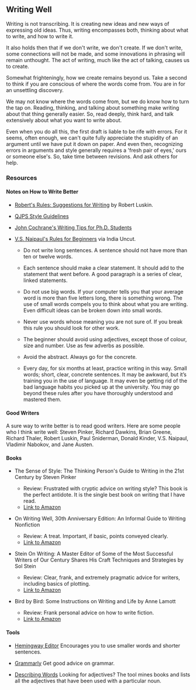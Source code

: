 ## Writing Well

Writing is not transcribing. It is creating new ideas and new ways of expressing old ideas. Thus, writing encompasses both, thinking about what to write, and how to write it.

It also holds then that if we don't write, we don't create. If we don't write, some connections will not be made, and some innovations in phrasing will remain unthought. The act of writing, much like the act of talking, causes us to create.

Somewhat frighteningly, how we create remains beyond us. Take a second to think if you are conscious of where the words come from. You are in for an unsettling discovery.

We may not know where the words come from, but we do know how to turn the tap on. Reading, thinking, and talking about something make writing about that thing generally easier. So, read deeply, think hard, and talk extensively about what you want to write about.

Even when you do all this, the first draft is liable to be rife with errors. For it seems, often enough, we can't quite fully appreciate the stupidity of an argument until we have put it down on paper. And even then, recognizing errors in arguments and style generally requires a 'fresh pair of eyes,' ours or someone else's. So, take time between revisions. And ask others for help.

### Resources

#### Notes on How to Write Better

* [Robert's Rules: Suggestions for Writing](lit/Roberts-Rules-January-2013.pdf) by Robert Luskin.</li>

* [QJPS Style Guidelines](lit/QJPS-Style-Guidelines.pdf)</a></li>

* [John Cochrane's Writing Tips for Ph.D. Students](lit/phd_paper_writing.pdf)

* [V.S. Naipaul's Rules for Beginners](http://www.indiauncut.com/iublog/article/vs-naipauls-advice-to-writers-rules-for-beginners/) via India Uncut.

    * Do not write long sentences. A sentence should not have more than ten or twelve words.
    
    * Each sentence should make a clear statement. It should add to the statement that went before. A good paragraph is a series of clear, linked statements.
 
    *  Do not use big words. If your computer tells you that your average word is more than five letters long, there is something wrong. The use of small words compels you to think about what you are writing. Even difficult ideas can be broken down into small words.
      
    *  Never use words whose meaning you are not sure of. If you break this rule you should look for other work.
      
    *  The beginner should avoid using adjectives, except those of colour, size and number. Use as few adverbs as possible.
      
    *  Avoid the abstract. Always go for the concrete.
    
    *  Every day, for six months at least, practice writing in this way. Small words; short, clear, concrete sentences. It may be awkward, but it’s training you in the use of language. It may even be getting rid of the bad language habits you picked up at the university. You may go beyond these rules after you have thoroughly understood and mastered them.</li>

#### Good Writers

A sure way to write better is to read good writers. Here are some people who I think write well: Steven Pinker, Richard Dawkins, Brian Greene, Richard Thaler, Robert Luskin, Paul Sniderman, Donald Kinder, V.S. Naipaul, Vladimir Nabokov, and Jane Austen.

#### Books

* The Sense of Style: The Thinking Person's Guide to Writing in the 21st Century by Steven Pinker  
  - Review: Frustrated with cryptic advice on writing style? This book is the perfect antidote. It is the single best book on writing that I have read.
  - [Link to Amazon](https://smile.amazon.com/Sense-Style-Thinking-Persons-Writing/dp/0143127799/)

* On Writing Well, 30th Anniversary Edition: An Informal Guide to Writing Nonfiction
  - Review: A treat. Important, if basic, points conveyed clearly.
  - [Link to Amazon](https://smile.amazon.com/Writing-Well-30th-Anniversary-Nonfiction-ebook/dp/B0090RVGW0/)
 
* Stein On Writing: A Master Editor of Some of the Most Successful Writers of Our Century Shares His Craft Techniques and Strategies by Sol Stein  
  - Review: Clear, frank, and extremely pragmatic advice for writers, including basics of plotting. 
  - [Link to Amazon](https://smile.amazon.com/Stein-Writing-Successful-Techniques-Strategies/dp/0312254210/)

* Bird by Bird: Some Instructions on Writing and Life by Anne Lamott  
  - Review: Frank personal advice on how to write fiction. 
  - [Link to Amazon](https://smile.amazon.com/Bird-Some-Instructions-Writing-Life/dp/0385480016/)

#### Tools

* [Hemingway Editor](http://www.hemingwayapp.com)
  Encourages you to use smaller words and shorter sentences.

* [Grammarly](http://grammarly.com)
   Get good advice on grammar.

* [Describing Words](http://describingwords.io)
  Looking for adjectives? The tool mines books and lists all the adjectives that have been used with a particular noun.
